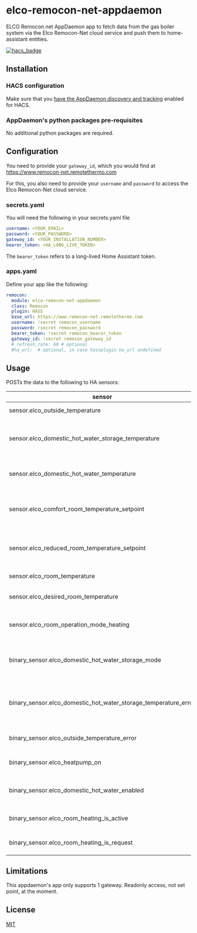 # elco-remocon-net-appdaemon

ELCO Remocon.net AppDaemon app to fetch data from the gas boiler system via the Elco Remocon-Net cloud service and push them to home-assistant entities.

[![hacs_badge](https://img.shields.io/badge/HACS-Default-41BDF5.svg?style=for-the-badge)](https://github.com/hacs/integration)

## Installation

### HACS configuration

Make sure that you [have the AppDaemon discovery and tracking](https://hacs.xyz/docs/categories/appdaemon_apps) enabled for HACS.

### AppDaemon's python packages pre-requisites

No additional python packages are required.

## Configuration

You need to provide your `gateway_id`, which you would find at https://www.remocon-net.remotethermo.com

For this, you also need to provide your `username` and `password` to access the Elco Remocon-Net cloud service.

### secrets.yaml

You will need the following in your secrets.yaml file

```yaml
username: <YOUR_EMAIL>
password: <YOUR_PASSWORD>
gateway_id: <YOUR_INSTALLATION_NUMBER>
bearer_token: <HA_LONG_LIVE_TOKEN>
```

The `bearer_token` refers to a long-lived Home Assistant token.

### apps.yaml

Define your app like the following:

<!-- MARKDOWN-AUTO-DOCS:START (CODE:src=./apps.yaml.example) -->
<!-- The below code snippet is automatically added from ./apps.yaml.example -->
```yaml
remocon:
  module: elco-remocon-net-appdaemon
  class: Remocon
  plugin: HASS
  base_url: https://www.remocon-net.remotethermo.com
  username: !secret remocon_username
  password: !secret remocon_password
  bearer_token: !secret remocon_bearer_token
  gateway_id: !secret remocon_gateway_id
  # refresh_rate: 60 # optional
  #ha_url:  # optional, in case hassplugin ha_url undefined
```
<!-- MARKDOWN-AUTO-DOCS:END -->

## Usage

POSTs the data to the following to HA sensors:

| sensor | Description | source | Detail |
|--- |---|---|---|
| sensor.elco_outside_temperature | Elco Outside Temperature | plantData.outsideTemp | unit_of_measurement: °C  |
| sensor.elco_domestic_hot_water_storage_temperature | Elco Domestic Hot Water Storage Temperature | plantData.dhwStorageTemp | unit_of_measurement: °C |
| sensor.elco_domestic_hot_water_temperature | Elco Domestic Hot Water Temperature | plantData.dhwComfortTemp.value | unit_of_measurement: °C |
| sensor.elco_comfort_room_temperature_setpoint | Elco Comfort room Temperature setpoint | zoneData.chComfortTemp.value | unit_of_measurement: °C |
| sensor.elco_reduced_room_temperature_setpoint | Elco Reduced room Temperature setpoint | zoneData.chReducedTemp.value | unit_of_measurement: °C |
| sensor.elco_room_temperature | Elco Room Temperature | zoneData.roomTemp | unit_of_measurement: °C |
| sensor.elco_desired_room_temperature | Elco Desired Room Temperature | zoneData.desiredRoomTemp | unit_of_measurement: °C |
| sensor.elco_room_operation_mode_heating | Elco Room Operation mode heating | zoneData.mode.value | Protection, Automatic, Reduction, Comfort, Unknown |
| binary_sensor.elco_domestic_hot_water_storage_mode | Elco Domestic Hot Water Storage Mode | plantData.dhwMode.value |  |
| binary_sensor.elco_domestic_hot_water_storage_temperature_error | Elco Domestic Hot Water Storage Temperature Error | plantData.dhwStorageTempError |  |
| binary_sensor.elco_outside_temperature_error | Elco Outside Temperature Error | plantData.outsideTempError |  |
| binary_sensor.elco_heatpump_on | Elco HeatPump On | plantData.heatPumpOn |  |
| binary_sensor.elco_domestic_hot_water_enabled | Elco Domestic Hot Water Enabled | plantData.dhwEnabled |  |
| binary_sensor.elco_room_heating_is_active | Elco Room Heating is Active | zoneData.isHeatingActive |  |
| binary_sensor.elco_room_heating_is_request | Elco Room Heating is Request | zoneData.heatOrCoolRequest |  |

## Limitations

This appdaemon's app only supports 1 gateway.
Readonly access, not set point, at the moment.

## License

[MIT](LICENSE)
